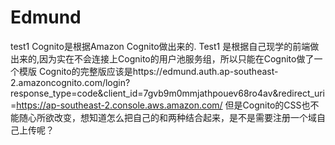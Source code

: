 # Edmund
test1
Cognito是根据Amazon Cognito做出来的.
Test1 是根据自己现学的前端做出来的,因为实在不会连接上Cognito的用户池服务组，所以只能在Cognito做了一个模版
Cognito的完整版应该是https://edmund.auth.ap-southeast-2.amazoncognito.com/login?response_type=code&client_id=7gvb9m0mmjathpouev68ro4av&redirect_uri=https://ap-southeast-2.console.aws.amazon.com/
但是Cognito的CSS也不能随心所欲改变，想知道怎么把自己的和两种结合起来，是不是需要注册一个域自己上传呢？
